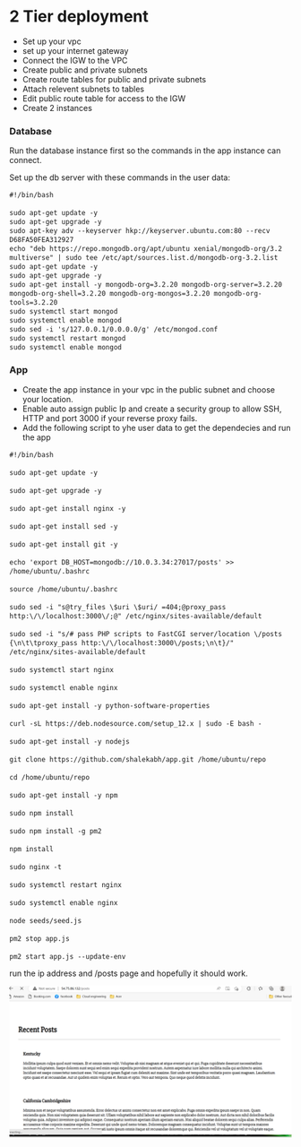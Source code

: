 # 2 Tier deployment

- Set up your vpc
- set up your internet gateway
- Connect the IGW to the VPC
- Create public and private subnets
- Create route tables for public and private subnets
- Attach relevent subnets to tables
- Edit public route table for access to the IGW
- Create 2 instances 

### Database

Run the database instance first so the commands in the app instance can connect.

Set up the db server with these commands in the user data:

```
#!/bin/bash

sudo apt-get update -y
sudo apt-get upgrade -y
sudo apt-key adv --keyserver hkp://keyserver.ubuntu.com:80 --recv D68FA50FEA312927
echo "deb https://repo.mongodb.org/apt/ubuntu xenial/mongodb-org/3.2 multiverse" | sudo tee /etc/apt/sources.list.d/mongodb-org-3.2.list
sudo apt-get update -y
sudo apt-get upgrade -y
sudo apt-get install -y mongodb-org=3.2.20 mongodb-org-server=3.2.20 mongodb-org-shell=3.2.20 mongodb-org-mongos=3.2.20 mongodb-org-tools=3.2.20
sudo systemctl start mongod
sudo systemctl enable mongod
sudo sed -i 's/127.0.0.1/0.0.0.0/g' /etc/mongod.conf
sudo systemctl restart mongod
sudo systemctl enable mongod
```


### App

- Create the app instance in your vpc in the public subnet and choose your location.
- Enable auto assign public Ip and create a security group to allow SSH, HTTP and port 3000 if your reverse proxy fails.
- Add the following script to yhe user data to get the dependecies and run the app

```
#!/bin/bash

sudo apt-get update -y

sudo apt-get upgrade -y

sudo apt-get install nginx -y

sudo apt-get install sed -y

sudo apt-get install git -y

echo 'export DB_HOST=mongodb://10.0.3.34:27017/posts' >> /home/ubuntu/.bashrc

source /home/ubuntu/.bashrc

sudo sed -i "s@try_files \$uri \$uri/ =404;@proxy_pass http:\/\/localhost:3000\/;@" /etc/nginx/sites-available/default

sudo sed -i "s/# pass PHP scripts to FastCGI server/location \/posts {\n\t\tproxy_pass http:\/\/localhost:3000\/posts;\n\t}/" /etc/nginx/sites-available/default

sudo systemctl start nginx

sudo systemctl enable nginx

sudo apt-get install -y python-software-properties

curl -sL https://deb.nodesource.com/setup_12.x | sudo -E bash -

sudo apt-get install -y nodejs

git clone https://github.com/shalekabh/app.git /home/ubuntu/repo

cd /home/ubuntu/repo

sudo apt-get install -y npm

sudo npm install

sudo npm install -g pm2

npm install

sudo nginx -t

sudo systemctl restart nginx

sudo systemctl enable nginx

node seeds/seed.js

pm2 stop app.js

pm2 start app.js --update-env
```

run the ip address and /posts page and hopefully it should work.

![Alt text](pics_for_mds/posts.png)